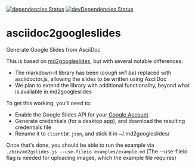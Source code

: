 [![dependencies Status](https://david-dm.org/bootstrapworld/asciidoc2googleslides/status.svg)](https://david-dm.org/bootstrapworld/asciidoc2googleslides)
[![devDependencies Status](https://david-dm.org/bootstrapworld/asciidoc2googleslides/dev-status.svg)](https://david-dm.org/bootstrapworld/asciidoc2googleslides?type=dev)


# asciidoc2googleslides
Generate Google Slides from AsciiDoc

This is based on [md2googleslides](https://github.com/googleworkspace/md2googleslides), but with several notable differences:

- The markdown-it library has been (*cough will be*) replaced with asciidoctor.js, allowing the slides to be written using AsciiDoc
- We plan to extend the library with additional functionality, beyond what is available in md2googleslides

To get this working, you'll need to:

 - Enable the Google Slides API for your [Google Account](https://console.cloud.google.com/apis/dashboard)
 - Generate credentials (for a desktop app), and download the resulting credentials file
 - Rename it to `clientId.json`, and stick it in ~/.md2googleslides/
 
Once that's done, you should be able to run the example via `./bin/md2gslides.js --use-fileio examples/example.md`
(The --use-fileio flag is needed for uploading images, which the example file requires)
